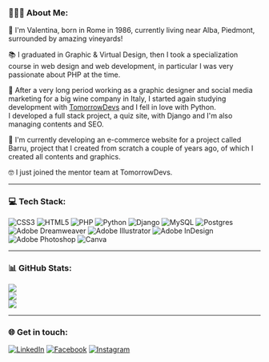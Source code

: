 ### 👩🏼‍💻 About Me:
👋 I'm Valentina, born in Rome in 1986, currently living near Alba, Piedmont, surrounded by amazing vineyards!<br>

📚 I graduated in Graphic & Virtual Design, then I took a specialization course in web design and web development, in particular I was very passionate about PHP at the time.<br>

🍷 After a very long period working as a graphic designer and social media marketing for a big wine company in Italy, I started again studying development with [TomorrowDevs](https://tomorrowdevs.com/) and I fell in love with Python.<br>I developed a full stack project, a quiz site, with Django and I'm also managing contents and SEO.<br>

🌱 I'm currently developing an e-commerce website for a project called Barru, project that I created from scratch a couple of years ago, of which I created all contents and graphics.

🤓 I just joined the mentor team at TomorrowDevs.

---

### 💻 Tech Stack:
![CSS3](https://img.shields.io/badge/css3-%231572B6.svg?style=for-the-badge&logo=css3&logoColor=white) ![HTML5](https://img.shields.io/badge/html5-%23E34F26.svg?style=for-the-badge&logo=html5&logoColor=white) ![PHP](https://img.shields.io/badge/php-%23777BB4.svg?style=for-the-badge&logo=php&logoColor=white) ![Python](https://img.shields.io/badge/python-3670A0?style=for-the-badge&logo=python&logoColor=ffdd54) ![Django](https://img.shields.io/badge/django-%23092E20.svg?style=for-the-badge&logo=django&logoColor=white) ![MySQL](https://img.shields.io/badge/mysql-%2300f.svg?style=for-the-badge&logo=mysql&logoColor=white) ![Postgres](https://img.shields.io/badge/postgres-%23316192.svg?style=for-the-badge&logo=postgresql&logoColor=white) ![Adobe Dreamweaver](https://img.shields.io/badge/Adobe%20Dreamweaver-FF61F6.svg?style=for-the-badge&logo=Adobe%20Dreamweaver&logoColor=white) ![Adobe Illustrator](https://img.shields.io/badge/adobeillustrator-%23FF9A00.svg?style=for-the-badge&logo=adobeillustrator&logoColor=white) ![Adobe InDesign](https://img.shields.io/badge/Adobe%20InDesign-49021F?style=for-the-badge&logo=adobeindesign&logoColor=white) ![Adobe Photoshop](https://img.shields.io/badge/adobephotoshop-%2331A8FF.svg?style=for-the-badge&logo=adobephotoshop&logoColor=white) ![Canva](https://img.shields.io/badge/Canva-%2300C4CC.svg?style=for-the-badge&logo=Canva&logoColor=white)

---

### 📊 GitHub Stats:
![](https://github-readme-stats.vercel.app/api?username=ederalab&theme=dracula&hide_border=true&include_all_commits=true&count_private=false)<br/>
![](https://github-readme-streak-stats.herokuapp.com/?user=ederalab&theme=dracula&hide_border=true)<br/>
![](https://github-readme-stats.vercel.app/api/top-langs/?username=ederalab&theme=dracula&hide_border=true&include_all_commits=true&count_private=false&layout=compact)

---

### 🌐 Get in touch:
[![LinkedIn](https://img.shields.io/badge/LinkedIn-%230077B5.svg?logo=linkedin&logoColor=white)](https://linkedin.com/in/valentina-d-agata) [![Facebook](https://img.shields.io/badge/Facebook-%231877F2.svg?logo=Facebook&logoColor=white)](https://facebook.com/vale.dagata) [![Instagram](https://img.shields.io/badge/Instagram-%23E4405F.svg?logo=Instagram&logoColor=white)](https://instagram.com/valedagata) 

